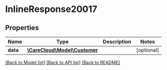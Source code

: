 # InlineResponse20017

## Properties
Name | Type | Description | Notes
------------ | ------------- | ------------- | -------------
**data** | [**\CareCloud\Model\Customer**](Customer.md) |  | [optional] 

[[Back to Model list]](../../README.md#documentation-for-models) [[Back to API list]](../../README.md#documentation-for-api-endpoints) [[Back to README]](../../README.md)

